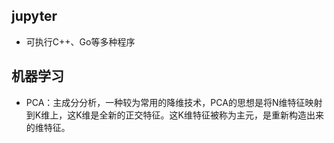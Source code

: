 ## jupyter
* 可执行C++、Go等多种程序

## 机器学习
* PCA：主成分分析，一种较为常用的降维技术，PCA的思想是将N维特征映射到K维上，这K维是全新的正交特征。这K维特征被称为主元，是重新构造出来的维特征。
